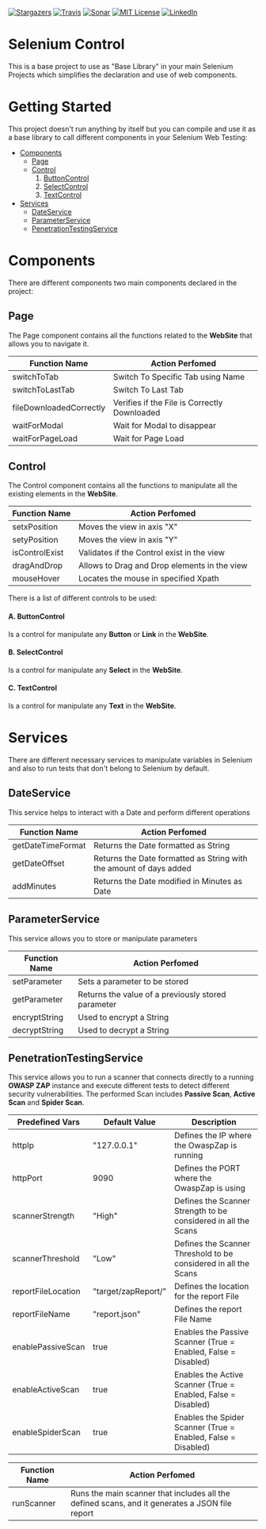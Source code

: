 [![Stargazers][stars-shield]][stars-url]
[![Travis][travis-shield]][travis-url]
[![Sonar][sonar-shield]][sonar-url]
[![MIT License][license-shield]][license-url]
[![LinkedIn][linkedin-shield]][linkedin-url]

# Selenium Control

This is a base project to use as "Base Library" in your main Selenium Projects which simplifies the declaration and use of web components.

# Getting Started

This project doesn't run anything by itself but you can compile and use it as a base library to call different components in your Selenium Web Testing:
* [Components](#Components)
    * [Page](#Page)
    * [Control](#Control)
      1. [ButtonControl](#a-buttoncontrol)
      2. [SelectControl](#b-SelectControl)
      3. [TextControl](#c-TextControl)
* [Services](#Services)
    * [DateService](#DateService)
    * [ParameterService](#ParameterService)
    * [PenetrationTestingService](#PenetrationTestingService)

# Components
There are different components two main components declared in the project:

## Page
The Page component contains all the functions related to the **WebSite** that allows you to navigate it.

|Function Name                      |Action Perfomed|
|---                                |---|
|switchToTab                        |Switch To Specific Tab using Name|
|switchToLastTab                    |Switch To Last Tab|
|fileDownloadedCorrectly            |Verifies if the File is Correctly Downloaded|
|waitForModal                       |Wait for Modal to disappear|
|waitForPageLoad                    |Wait for Page Load|

## Control
The Control component contains all the functions to manipulate all the existing elements in the **WebSite**.

|Function Name                      |Action Perfomed|
|---                                |---|
|setxPosition                       |Moves the view in axis "X"|
|setyPosition                       |Moves the view in axis "Y"|
|isControlExist                     |Validates if the Control exist in the view|
|dragAndDrop                        |Allows to Drag and Drop elements in the view |
|mouseHover                         |Locates the mouse in specified Xpath|

There is a list of different controls to be used: 

#### A. ButtonControl
Is a control for manipulate any **Button** or **Link** in the **WebSite**.

#### B. SelectControl
Is a control for manipulate any **Select** in the **WebSite**.

#### C. TextControl
Is a control for manipulate any **Text** in the **WebSite**.

# Services
There are different necessary services to manipulate variables in Selenium and also to run tests that don't belong to Selenium by default.

## DateService
This service helps to interact with a Date and perform different operations

|Function Name                      |Action Perfomed|
|---                                |---|
|getDateTimeFormat                  |Returns the Date formatted as String|
|getDateOffset                      |Returns the Date formatted as String with the amount of days added|
|addMinutes                         |Returns the Date modified in Minutes as Date|

## ParameterService
This service allows you to store or manipulate parameters

|Function Name                      |Action Perfomed|
|---                                |---|
|setParameter                       |Sets a parameter to be stored|
|getParameter                       |Returns the value of a previously stored parameter|
|encryptString                      |Used to encrypt a String|
|decryptString                      |Used to decrypt a String|

## PenetrationTestingService
This service allows you to run a scanner that connects directly to a running **OWASP ZAP** instance and execute different tests to detect different security vulnerabilities.
The performed Scan includes **Passive Scan**, **Active Scan** and **Spider Scan**.

|Predefined Vars                    |Default Value          | Description |
|---                                |---                    |---          |
|httpIp                             |"127.0.0.1"            | Defines the IP where the OwaspZap is running|
|httpPort                           |9090                   | Defines the PORT where the OwaspZap is using|
|scannerStrength                    |"High"                 | Defines the Scanner Strength to be considered in all the Scans|
|scannerThreshold                   |"Low"                  | Defines the Scanner Threshold to be considered in all the Scans|
|reportFileLocation                 |"target/zapReport/"    | Defines the location for the report File|
|reportFileName                     |"report.json"          | Defines the report File Name|
|enablePassiveScan                  |true                   | Enables the Passive Scanner (True = Enabled, False = Disabled)|
|enableActiveScan                   |true                   | Enables the Active Scanner (True = Enabled, False = Disabled)|
|enableSpiderScan                   |true                   | Enables the Spider Scanner (True = Enabled, False = Disabled)|

|Function Name                      |Action Perfomed|
|---                                |---|
|runScanner                         |Runs the main scanner that includes all the defined scans, and it generates a JSON file report |

<!-- LINKS -->
[stars-shield]: https://img.shields.io/github/stars/jesuslnv/SeleniumControl.svg
[stars-url]: https://github.com/jesuslnv/SeleniumControl/stargazers
[travis-shield]: https://travis-ci.org/jesuslnv/SeleniumControl.svg?branch=master
[travis-url]: https://travis-ci.org/jesuslnv/SeleniumControl
[sonar-shield]: https://sonarcloud.io/api/project_badges/measure?project=jesuslnv_SeleniumControl&metric=alert_status
[sonar-url]: https://sonarcloud.io/dashboard?id=jesuslnv_SeleniumControl
[license-shield]: https://img.shields.io/github/license/jesuslnv/SeleniumControl.svg
[license-url]: https://github.com/jesuslnv/SeleniumControl/blob/master/LICENSE.txt
[linkedin-shield]: https://img.shields.io/badge/-LinkedIn-black.svg?logo=linkedin&colorB=1E5799
[linkedin-url]: https://pe.linkedin.com/in/jesus-luis-neira-vizcarra-27b4b31a